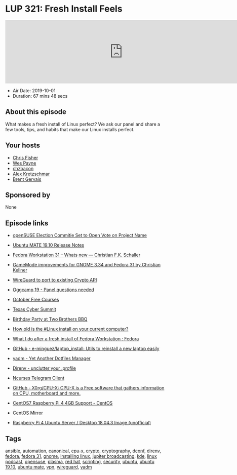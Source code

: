 # LUP 321: Fresh Install Feels

<iframe src="https://player.fireside.fm/v2/RUkczH-V+ExHXDgT_?theme=dark" width="740" height="200" frameborder="0" scrolling="no"></iframe>

* Air Date: 2019-10-01
* Duration: 67 mins 48 secs

## About this episode

What makes a fresh install of Linux perfect? We ask our panel and share a few tools, tips, and habits that make our Linux installs perfect.

## Your hosts
* [Chris Fisher](https://linuxunplugged.com/hosts/chrislas)
* [Wes Payne](https://linuxunplugged.com/hosts/wes)
* [chzbacon](https://linuxunplugged.com/hosts/chzbacon)
* [Alex Kretzschmar](https://linuxunplugged.com/guests/alexktz)
* [Brent Gervais](https://linuxunplugged.com/guests/brentgervais)

## Sponsored by

None



## Episode links

  * [openSUSE Election Commitie Set to Open Vote on Project Name](https://news.opensuse.org/2019/09/30/vote-project-name/ "openSUSE Election Commitie Set to Open Vote on Project Name")
  * [Ubuntu MATE 19.10 Release Notes](https://ubuntu-mate.org/blog/ubuntu-mate-19-10-eoan-ermine-release/ "Ubuntu MATE 19.10 Release Notes")
  * [Fedora Workstation 31 – Whats new — Christian F.K. Schaller](https://blogs.gnome.org/uraeus/2019/09/23/fedora-workstation-31-whats-new/ "Fedora Workstation 31 – Whats new — Christian F.K. Schaller")
  * [GameMode improvements for GNOME 3.34 and Fedora 31 by Christian Kellner](https://christian.kellner.me/2019/09/25/gamemode-improvements-for-gnome-3-34-and-fedora-31/ "GameMode improvements for GNOME 3.34 and Fedora 31 by Christian Kellner")
  * [WireGuard to port to existing Crypto API](https://lore.kernel.org/lkml/CAHmME9qK2RWPLWWZGcmtVEHz+vUaVRBNtjv3GutkzWccdogF0w@mail.gmail.com/T/#mc1fc0f4c6746c56f8dee156eb37e11cfab44fd71 "WireGuard to port to existing Crypto API")
  * [Oggcamp 19 - Panel questions needed ](https://oggcamp.org/panel "Oggcamp 19 - Panel questions needed
")

  * [October Free Courses](https://linuxacademy.com/blog/announcements/free-courses-at-linux-academy-october-2019/ "October Free Courses")
  * [Texas Cyber Summit](https://www.texascybersummit.org/ "Texas Cyber Summit")
  * [Birthday Party at Two Brothers BBQ](https://www.meetup.com/jupiterbroadcasting/events/262984590/ "Birthday Party at Two Brothers BBQ")
  * [How old is the #Linux install on your current computer?](https://twitter.com/ChrisLAS/status/1179106039880269824 "How old is the #Linux install on your current computer?")
  * [What I do after a fresh install of Fedora Workstation : Fedora](https://www.reddit.com/r/Fedora/comments/d9zf8l/what_i_do_after_a_fresh_install_of_fedora/ "What I do after a fresh install of Fedora Workstation : Fedora")
  * [GitHub - e-minguez/laptop_install: Utils to reinstall a new laptop easily](https://github.com/e-minguez/laptop_install "GitHub - e-minguez/laptop_install: Utils to reinstall a new laptop easily")
  * [yadm - Yet Another Dotfiles Manager](https://yadm.io/ "yadm - Yet Another Dotfiles Manager")
  * [Direnv - unclutter your .profile](https://direnv.net/ "Direnv - unclutter your .profile")
  * [Ncurses Telegram Client](https://github.com/Nanoseb/ncTelegram "Ncurses Telegram Client")
  * [GitHub - X0rg/CPU-X: CPU-X is a Free software that gathers information on CPU, motherboard and more.](https://github.com/X0rg/CPU-X "GitHub - X0rg/CPU-X: CPU-X is a Free software that gathers information on CPU, motherboard and more.")
  * [CentOS7 Raspberry Pi 4 4GB Support - CentOS](https://www.centos.org/forums/viewtopic.php?f=49&t=71407&p=300229#p300246 "CentOS7 Raspberry Pi 4 4GB Support - CentOS")
  * [CentOS Mirror](http://isoredirect.centos.org/altarch/7/isos/armhfp/ "CentOS Mirror")
  * [Raspberry Pi 4 Ubuntu Server / Desktop 18.04.3 Image (unofficial)](https://jamesachambers.com/raspberry-pi-4-ubuntu-server-desktop-18-04-3-image-unofficial/ "Raspberry Pi 4 Ubuntu Server / Desktop 18.04.3 Image \(unofficial\)")



## Tags

[ansible](https://linuxunplugged.com/tags/ansible), [automation](https://linuxunplugged.com/tags/automation), [canonical](https://linuxunplugged.com/tags/canonical), [cpu-x](https://linuxunplugged.com/tags/cpu-x), [crypto](https://linuxunplugged.com/tags/crypto), [cryptography](https://linuxunplugged.com/tags/cryptography), [dconf](https://linuxunplugged.com/tags/dconf), [direnv](https://linuxunplugged.com/tags/direnv), [fedora](https://linuxunplugged.com/tags/fedora), [fedora 31](https://linuxunplugged.com/tags/fedora%2031), [gnome](https://linuxunplugged.com/tags/gnome), [installing linux](https://linuxunplugged.com/tags/installing%20linux), [jupiter broadcasting](https://linuxunplugged.com/tags/jupiter%20broadcasting), [kde](https://linuxunplugged.com/tags/kde), [linux podcast](https://linuxunplugged.com/tags/linux%20podcast), [opensuse](https://linuxunplugged.com/tags/opensuse), [plasma](https://linuxunplugged.com/tags/plasma), [red hat](https://linuxunplugged.com/tags/red%20hat), [scripting](https://linuxunplugged.com/tags/scripting), [security](https://linuxunplugged.com/tags/security), [ubuntu](https://linuxunplugged.com/tags/ubuntu), [ubuntu 19.10](https://linuxunplugged.com/tags/ubuntu%2019.10), [ubuntu mate](https://linuxunplugged.com/tags/ubuntu%20mate), [vpn](https://linuxunplugged.com/tags/vpn), [wireguard](https://linuxunplugged.com/tags/wireguard), [yadm](https://linuxunplugged.com/tags/yadm)